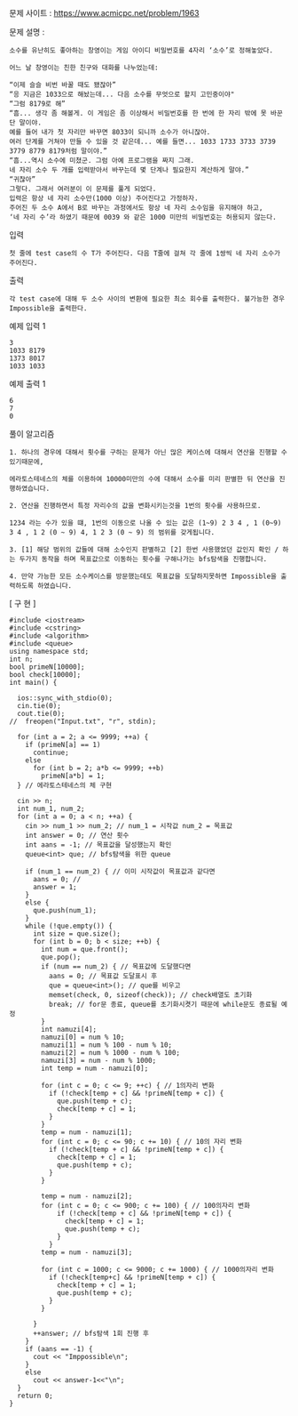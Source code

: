 문제 사이트 : https://www.acmicpc.net/problem/1963

문제 설명 :

    소수를 유난히도 좋아하는 창영이는 게임 아이디 비밀번호를 4자리 ‘소수’로 정해놓았다.
    
    어느 날 창영이는 친한 친구와 대화를 나누었는데:

    “이제 슬슬 비번 바꿀 때도 됐잖아”
    “응 지금은 1033으로 해놨는데... 다음 소수를 무엇으로 할지 고민중이야"
    “그럼 8179로 해”
    “흠... 생각 좀 해볼게. 이 게임은 좀 이상해서 비밀번호를 한 번에 한 자리 밖에 못 바꾼단 말이야.
    예를 들어 내가 첫 자리만 바꾸면 8033이 되니까 소수가 아니잖아. 
    여러 단계를 거쳐야 만들 수 있을 것 같은데... 예를 들면... 1033 1733 3733 3739 3779 8779 8179처럼 말이야.”
    “흠...역시 소수에 미쳤군. 그럼 아예 프로그램을 짜지 그래.
    네 자리 소수 두 개를 입력받아서 바꾸는데 몇 단계나 필요한지 계산하게 말야.”
    “귀찮아”
    그렇다. 그래서 여러분이 이 문제를 풀게 되었다. 
    입력은 항상 네 자리 소수만(1000 이상) 주어진다고 가정하자. 
    주어진 두 소수 A에서 B로 바꾸는 과정에서도 항상 네 자리 소수임을 유지해야 하고,
    ‘네 자리 수’라 하였기 때문에 0039 와 같은 1000 미만의 비밀번호는 허용되지 않는다.

입력

    첫 줄에 test case의 수 T가 주어진다. 다음 T줄에 걸쳐 각 줄에 1쌍씩 네 자리 소수가 주어진다.

출력

    각 test case에 대해 두 소수 사이의 변환에 필요한 최소 회수를 출력한다. 불가능한 경우 Impossible을 출력한다.

예제 입력 1 

    3
    1033 8179
    1373 8017
    1033 1033

예제 출력 1 

    6
    7
    0
    
풀이 알고리즘

    1. 하나의 경우에 대해서 횟수를 구하는 문제가 아닌 많은 케이스에 대해서 연산을 진행할 수 있기때문에, 
    
    에라토스테네스의 체를 이용하여 10000미만의 수에 대해서 소수를 미리 판별한 뒤 연산을 진행하였습니다.
    
    2. 연산을 진행하면서 특정 자리수의 값을 변화시키는것을 1번의 횟수를 사용하므로.
    
    1234 라는 수가 있을 떄, 1번의 이동으로 나올 수 있는 값은 (1~9) 2 3 4 , 1 (0~9) 3 4 , 1 2 (0 ~ 9) 4, 1 2 3 (0 ~ 9) 의 범위를 갖게됩니다.
    
    3. [1] 해당 범위의 값들에 대해 소수인지 판별하고 [2] 한번 사용했었던 값인지 확인 / 하는 두가지 동작을 하며 목표값으로 이동하는 횟수를 구해나가는 bfs탐색을 진행합니다.
    
    4. 만약 가능한 모든 소수케이스를 방문했는데도 목표값을 도달하지못하면 Impossible을 출력하도록 하였습니다.
    
[ 구 현 ]

    #include <iostream>
    #include <cstring>
    #include <algorithm>
    #include <queue>
    using namespace std;
    int n;
    bool primeN[10000];
    bool check[10000];
    int main() {

      ios::sync_with_stdio(0);
      cin.tie(0);
      cout.tie(0);
    //	freopen("Input.txt", "r", stdin);
    
      for (int a = 2; a <= 9999; ++a) {
        if (primeN[a] == 1)
          continue;
        else
          for (int b = 2; a*b <= 9999; ++b)
            primeN[a*b] = 1;
      } // 에라토스테네스의 체 구현
      
      cin >> n;
      int num_1, num_2;
      for (int a = 0; a < n; ++a) {
        cin >> num_1 >> num_2; // num_1 = 시작값 num_2 = 목표값
        int answer = 0; // 연산 횟수
        int aans = -1; // 목표값을 달성했는지 확인
        queue<int> que; // bfs탐색을 위한 queue
        
        if (num_1 == num_2) { // 이미 시작값이 목표값과 같다면
          aans = 0; // 
          answer = 1;
        }
        else {
          que.push(num_1);
        }
        while (!que.empty()) {
          int size = que.size();
          for (int b = 0; b < size; ++b) {
            int num = que.front();
            que.pop();
            if (num == num_2) { // 목표값에 도달했다면
              aans = 0; // 목표값 도달표시 후
              que = queue<int>(); // que를 비우고
              memset(check, 0, sizeof(check)); // check배열도 초기화
              break; // for문 종료, queue를 초기화시켯기 때문에 while문도 종료될 예정
            }
            int namuzi[4];
            namuzi[0] = num % 10;
            namuzi[1] = num % 100 - num % 10;
            namuzi[2] = num % 1000 - num % 100;
            namuzi[3] = num - num % 1000;
            int temp = num - namuzi[0];

            for (int c = 0; c <= 9; ++c) { // 1의자리 변화
              if (!check[temp + c] && !primeN[temp + c]) {
                que.push(temp + c);
                check[temp + c] = 1;
              }
            }
            temp = num - namuzi[1];
            for (int c = 0; c <= 90; c += 10) { // 10의 자리 변화
              if (!check[temp + c] && !primeN[temp + c]) {
                check[temp + c] = 1;
                que.push(temp + c);
              }
            }

            temp = num - namuzi[2];
            for (int c = 0; c <= 900; c += 100) { // 100의자리 변화
                if (!check[temp + c] && !primeN[temp + c]) {
                  check[temp + c] = 1;
                  que.push(temp + c);
                }
              }
            temp = num - namuzi[3];

            for (int c = 1000; c <= 9000; c += 1000) { // 1000의자리 변화
              if (!check[temp+c] && !primeN[temp + c]) {
                check[temp + c] = 1;
                que.push(temp + c);
              }
            }

          }
          ++answer; // bfs탐색 1회 진행 후 
        }
        if (aans == -1) {
          cout << "Imppossible\n";
        }
        else
          cout << answer-1<<"\n";
      }
      return 0;
    }

